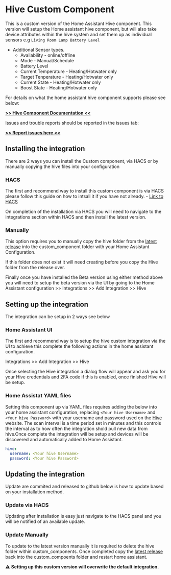 # Hive Custom Component
This is a custom version of the Home Assistant Hive component.
This version will setup the Home assistant hive component, but will
also take device attributes within the hive system and set them up 
as individual sensors e.g `Living Room Lamp Battery Level`

* Additional Sensor types.
  * Availability - online/offline
  * Mode - Manual/Schedule
  * Battery Level
  * Current Temperature - Heating/Hotwater only
  * Target Tenperature - Heating/Hotwater only
  * Current State - Heating/Hotwater only
  * Boost State - Heating/Hotwater only



For details on what the home assistant hive component supports please see below:

[**>> Hive Component Documentation <<**](https://www.home-assistant.io/integrations/hive/)

Issues and trouble reports should be reported in the issues tab:

[**>> Report issues here <<**](https://github.com/Pyhive/HA-Hive-Custom-Component/issues)


## Installing the integration
There are 2 ways you can install the Custom component, via HACS 
or by manually copying the hive files into your configuration

### HACS
The first and recommend way to install this custom component
is via HACS please follow this guide on how to intsall it if you have not already. - [Link to HACS](https://hacs.xyz/)

On completion of the installation via HACS you will need to navigate
to the integrations section within HACS and then install the latest version.

### Manually
This option requires you to manually copy the hive folder from the [latest release](https://github.com/Pyhive/HA-Hive-Custom-Component/releases/latest)
into the custom_component folder with your Home Assistant Configuration.

If this folder does not exist it will need creating before you copy 
the Hive folder from the release over.

Finally once you have installed the Beta version using either method above you will need to setup the beta version via the UI by going to the Home Assistant configuration >> Integrations >> Add Integration >> Hive


## Setting up the integration
The integration can be setup in 2 ways see below

### Home Assistant UI
The first and recommend way is to setup the hive custom integration via the UI
to achieve this complete the following actions in the home assistant configuration.

Integrations >> Add Integration >> Hive

Once selecting the Hive integration a dialog flow will appear and ask you for your
Hive credentials and 2FA code if this is enabled, once finished Hive will be setup.

### Home Assistat YAML files
Setting this component up via YAML files requires adding the below into your home assistant 
configuration, replacing `<Your hive Username>` and `<Your hive Password>`
with your username and password used on the [Hive](https://hivehome.com/) website.
The scan interval is a time period set in minutes and this controls the interval
as to how often the integration shold pull new data from hive.Once complete the
integration will be setup and devices will be discovered and automatically added
to Home Assistant.

```yaml
hive:
  username: <Your hive Username>
  password: <Your hive Password>
```

## Updating the integration
Update are commited and released to github below is how to update based on your installation method.

### Update via HACS
Updating after installation is easy just navigate to the HACS panel and you will be notified of an available update.


### Update Manually
To update to the latest version manually it is required to delete the hive folder within custom_components.
Once completed copy the [latest release](https://github.com/Pyhive/HA-Hive-Custom-Component/releases/latest) back into the custom_compoents folder and restart home assistant.

:warning: **Setting up this custom version will overwrite the default integration.**
